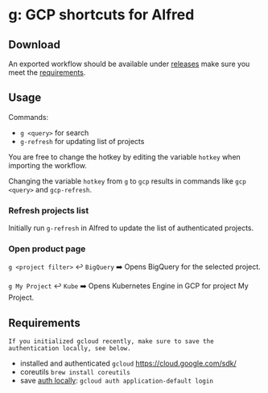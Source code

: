 # g: GCP shortcuts for Alfred

## Download

An exported workflow should be available under [releases](https://github.com/jarlefosen/alfred-gcloud-shortcuts/releases) make sure you meet the [requirements](#requirements).

## Usage

Commands:
- `g <query>` for search
- `g-refresh` for updating list of projects

You are free to change the hotkey by editing the variable `hotkey` when importing the workflow.

Changing the variable `hotkey` from `g` to `gcp` results in commands like `gcp <query>` and `gcp-refresh`.

### Refresh projects list

Initially run `g-refresh` in Alfred to update the list of authenticated projects.

### Open product page

`g <project filter>` ↩️️ `BigQuery` ➡️ Opens BigQuery for the selected project.

`g My Project` ↩️ `Kube` ➡️ Opens Kubernetes Engine in GCP for project My Project.

## Requirements

```
If you initialized gcloud recently, make sure to save the authentication locally, see below.
```

- installed and authenticated `gcloud` https://cloud.google.com/sdk/
- coreutils `brew install coreutils`
- save [auth locally](https://github.com/jarlefosen/alfred-gcloud-shortcuts/issues/5#issuecomment-537852834): `gcloud auth application-default login`
